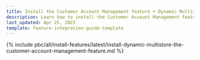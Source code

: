 ```yaml
---
title: Install the Customer Account Management feature + Dynamic Multistore
description: Learn how to install the Customer Account Management feature + Dynamic Multistore.
last_updated: Apr 25, 2023
template: feature-integration-guide-template
---
```


{% include pbc/all/install-features/latest/install-dynamic-multistore-the-customer-account-management-feature.md %} <!-- To edit, see /_includes/pbc/all/install-features/202311.0/install-dynamic-multistore-the-customer-account-management-feature.md -->
